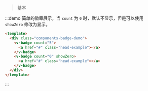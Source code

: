 > 基本

:::demo 简单的徽章展示，当 `count` 为 `0` 时，默认不显示，但是可以使用 `showZero` 修改为显示。

```html
<template>
  <div class="components-badge-demo">
    <v-badge count="5">
      <a href="#" class="head-example"></a>
    </v-badge>
    <v-badge count="0" showZero>
      <a href="#" class="head-example"></a>
    </v-badge>
  </div>
</template>
```
:::